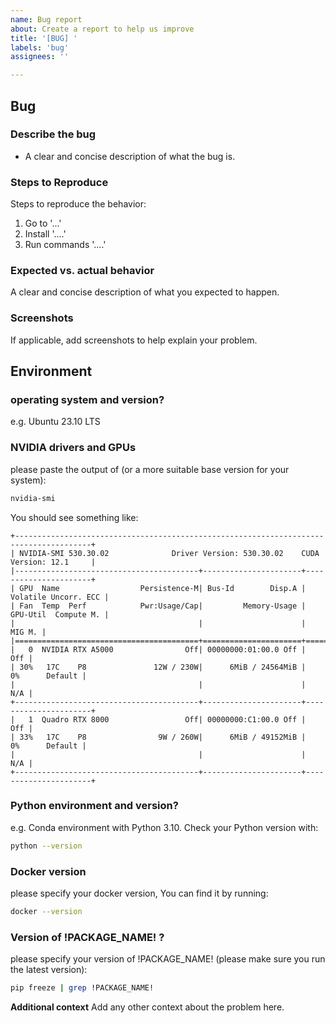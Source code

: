 ```yaml
---
name: Bug report
about: Create a report to help us improve
title: '[BUG] '
labels: 'bug'
assignees: ''

---
```

## Bug
### Describe the bug
- A clear and concise description of what the bug is.

### Steps to Reproduce
Steps to reproduce the behavior:
1. Go to '...'
1. Install '....'
1. Run commands '....'

### Expected vs. actual behavior
A clear and concise description of what you expected to happen.

### Screenshots
If applicable, add screenshots to help explain your problem.

## Environment

### operating system and version?
e.g. Ubuntu 23.10 LTS


### NVIDIA drivers and GPUs
please paste the output of (or a more suitable base version for your system):
```sh
nvidia-smi
```

You should see something like:
```
+---------------------------------------------------------------------------------------+
| NVIDIA-SMI 530.30.02              Driver Version: 530.30.02    CUDA Version: 12.1     |
|-----------------------------------------+----------------------+----------------------+
| GPU  Name                  Persistence-M| Bus-Id        Disp.A | Volatile Uncorr. ECC |
| Fan  Temp  Perf            Pwr:Usage/Cap|         Memory-Usage | GPU-Util  Compute M. |
|                                         |                      |               MIG M. |
|=========================================+======================+======================|
|   0  NVIDIA RTX A5000                Off| 00000000:01:00.0 Off |                  Off |
| 30%   17C    P8               12W / 230W|      6MiB / 24564MiB |      0%      Default |
|                                         |                      |                  N/A |
+-----------------------------------------+----------------------+----------------------+
|   1  Quadro RTX 8000                 Off| 00000000:C1:00.0 Off |                  Off |
| 33%   17C    P8                9W / 260W|      6MiB / 49152MiB |      0%      Default |
|                                         |                      |                  N/A |
+-----------------------------------------+----------------------+----------------------+
```


### Python environment and version?
e.g. Conda environment with Python 3.10. Check your Python version with:
```sh
python --version
```

### Docker version
please specify your docker version, You can find it by running: 
```sh
docker --version
```

### Version of !PACKAGE_NAME! ?
please specify your version of !PACKAGE_NAME! (please make sure you run the latest version):
```sh
pip freeze | grep !PACKAGE_NAME!
```

**Additional context**
Add any other context about the problem here.
